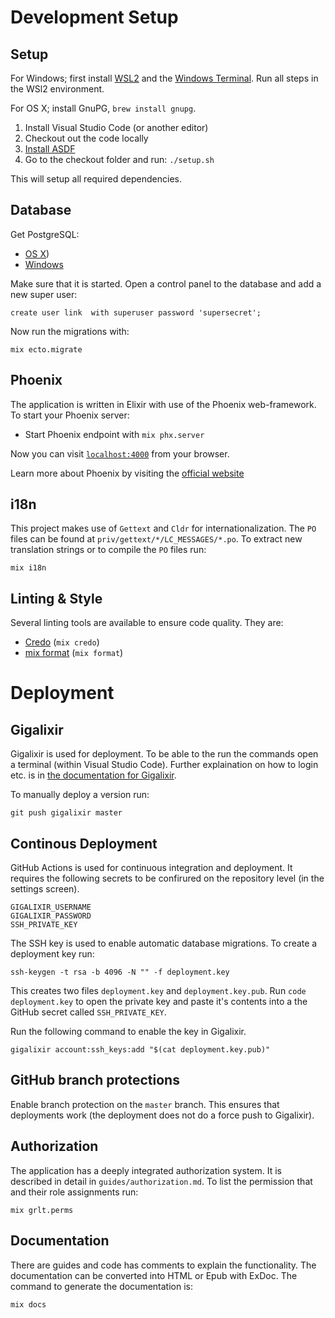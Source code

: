 # Development Setup

## Setup

For Windows; first install [WSL2](https://docs.microsoft.com/en-us/windows/wsl/install-win10) and the [Windows Terminal](https://docs.microsoft.com/nl-nl/windows/terminal/). Run all steps in the WSl2 environment.

For OS X; install GnuPG, `brew install gnupg`.

1. Install Visual Studio Code (or another editor)
2. Checkout out the code locally
3. [Install ASDF](https://asdf-vm.com/#/core-manage-asdf?id=install)
4. Go to the checkout folder and run: `./setup.sh`

This will setup all required dependencies.

## Database

Get PostgreSQL:

- [OS X](https://postgresapp.com))
- [Windows](https://www.postgresql.org/download/windows/)

Make sure that it is started. Open a control panel to the database and
add a new super user:

    create user link  with superuser password 'supersecret';

Now run the migrations with:

    mix ecto.migrate

## Phoenix

The application is written in Elixir with use of the Phoenix web-framework. To
start your Phoenix server:

  * Start Phoenix endpoint with `mix phx.server`

Now you can visit [`localhost:4000`](http://localhost:4000) from your browser.

Learn more about Phoenix by visiting the [official website](https://www.phoenixframework.org/)

## i18n

This project makes use of `Gettext` and `Cldr` for internationalization. The
`PO` files can be found at `priv/gettext/*/LC_MESSAGES/*.po`. To extract new
translation strings or to compile the `PO` files run:

    mix i18n

## Linting & Style

Several linting tools are available to ensure code quality. They are:

- [Credo](https://github.com/rrrene/credo) (`mix credo`)
- [mix format](https://hexdocs.pm/mix/master/Mix.Tasks.Format.html) (`mix format`)

# Deployment

## Gigalixir

Gigalixir is used for deployment. To be able to the run the commands open a
terminal (within Visual Studio Code). Further explaination on how to login etc.
is in [the documentation for Gigalixir](https://gigalixir.readthedocs.io/en/latest/getting-started-guide.html#log-in).

To manually deploy a version run:

    git push gigalixir master

## Continous Deployment

GitHub Actions is used for continuous integration and deployment. It requires
the following secrets to be confirured on the repository level (in the settings
screen).

    GIGALIXIR_USERNAME
    GIGALIXIR_PASSWORD
    SSH_PRIVATE_KEY

The SSH key is used to enable automatic database migrations. To create a
deployment key run:

    ssh-keygen -t rsa -b 4096 -N "" -f deployment.key

This creates two files `deployment.key` and `deployment.key.pub`. Run `code
deployment.key` to open the private key and paste it's contents into a the
GitHub secret called `SSH_PRIVATE_KEY`.

Run the following command to enable the key in Gigalixir.

    gigalixir account:ssh_keys:add "$(cat deployment.key.pub)"

## GitHub branch protections

Enable branch protection on the `master` branch. This ensures that deployments
work (the deployment does not do a force push to Gigalixir).

## Authorization

The application has a deeply integrated authorization system. It is described in
detail in `guides/authorization.md`. To list the permission that and their role
assignments run:

    mix grlt.perms

## Documentation

There are guides and code has comments to explain the functionality. The documentation can be converted into HTML or Epub with ExDoc. The command to generate the documentation is:

    mix docs
